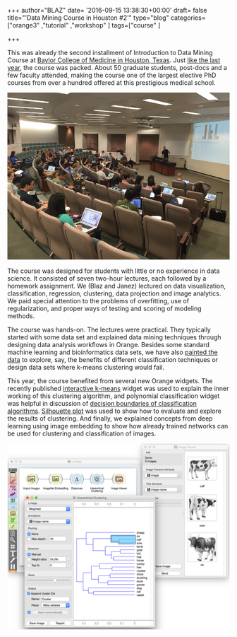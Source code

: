+++
author="BLAZ"
date= '2016-09-15 13:38:30+00:00'
draft= false
title="'Data Mining Course in Houston #2'"
type="blog"
categories=["orange3" ,"tutorial" ,"workshop" ]
tags=["course" ]

+++

This was already the second installment of Introduction to Data Mining Course at [Baylor College of Medicine in Houston, Texas](https://www.bcm.edu). Just [like the last year](http://blog.biolab.si/2015/10/09/data-mining-course-in-houston/), the course was packed. About 50 graduate students, post-docs and a few faculty attended, making the course one of the largest elective PhD courses from over a hundred offered at this prestigious medical school.

![](/images/2016/09/houston-class-2016.jpg)

The course was designed for students with little or no experience in data science. It consisted of seven two-hour lectures, each followed by a homework assignment. We (Blaz and Janez) lectured on data visualization, classification, regression, clustering, data projection and image analytics. We paid special attention to the problems of overfitting, use of regularization, and proper ways of testing and scoring of modeling methods.

The course was hands-on. The lectures were practical. They typically started with some data set and explained data mining techniques through designing data analysis workflows in Orange. Besides some standard machine learning and bioinformatics data sets, we have also [painted the data](http://blog.biolab.si/2013/12/20/paint-your-data/) to explore, say, the benefits of different classification techniques or design data sets where k-means clustering would fail.

This year, the course benefited from several new Orange widgets. The recently published [interactive k-means](http://blog.biolab.si/2016/08/12/interactive-k-means/) widget was used to explain the inner working of this clustering algorithm, and polynomial classification widget was helpful in discussion of [decision boundaries of classification algorithms](http://blog.biolab.si/2016/08/16/polynomial-classification/). [Silhouette plot](http://blog.biolab.si/2016/03/23/all-i-see-is-silhouette/) was used to show how to evaluate and explore the results of clustering. And finally, we explained concepts from deep learning using image embedding to show how already trained networks can be used for clustering and classification of images.

![](/images/2016/09/image-analytics-cows.png)
